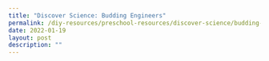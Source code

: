 ```yaml
---
title: "Discover Science: Budding Engineers"
permalink: /diy-resources/preschool-resources/discover-science/budding-engineers
date: 2022-01-19
layout: post
description: ""
---
```



